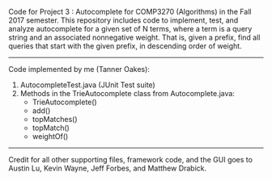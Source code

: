 Code for Project 3 : Autocomplete for COMP3270 (Algorithms) in the Fall 2017 semester. This repository includes code to implement, test, and analyze autocomplete for a given set of N terms, where a term is a query string and an associated nonnegative weight. That is, given a prefix, find all queries that start with the given prefix, in descending order of weight.

---

Code implemented by me (Tanner Oakes):
   1. AutocompleteTest.java (JUnit Test suite)
   2. Methods in the TrieAutocomplete class from Autocomplete.java:
      - TrieAutocomplete()
      - add()
      - topMatches()
      - topMatch()
      - weightOf()
      
---

Credit for all other supporting files, framework code, and the GUI goes to Austin Lu, Kevin Wayne, Jeff Forbes, and Matthew Drabick.
